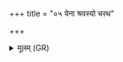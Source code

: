 +++
title = "०५ येना श्रवस्यो चरथ"

+++
<details><summary>मूलम् (GR)</summary>

येना श्रवस्यो चरथ  
देवा इवासुरमायया ।  
शुनां कपिर् इव दूषणो  
बन्धुरा काबवस्य च ॥
</details>
